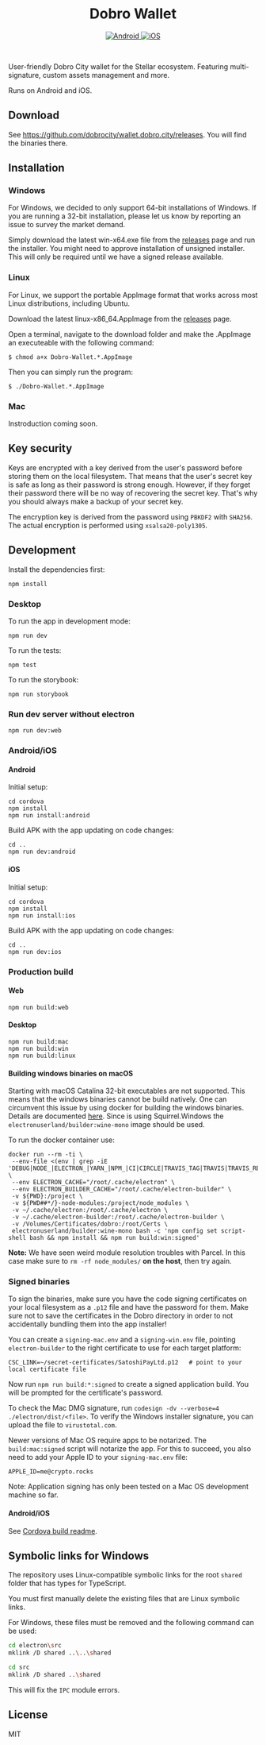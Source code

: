 <h1 align="center">Dobro Wallet</h1>

<p align="center">
  <a href="https://github.com/dobrocity/wallet.dobro.city/releases/latest">
    <img alt="Android" src="https://badgen.net/badge/icon/Android?icon=googleplay&label&color=cyan" />
  </a>
  <a href="https://github.com/dobrocity/wallet.dobro.city/releases/latest">
    <img alt="iOS" src="https://badgen.net/badge/icon/iOS?icon=apple&label&color=cyan" />
  </a>
</p>

<br />

User-friendly Dobro City wallet for the Stellar ecosystem. Featuring multi-signature, custom assets management and more.

Runs on Android and iOS.

## Download

See <https://github.com/dobrocity/wallet.dobro.city/releases>. You will find the binaries there.

## Installation

### Windows

For Windows, we decided to only support 64-bit installations of Windows. If you are running
a 32-bit installation, please let us know by reporting an issue to survey the market demand.

Simply download the latest win-x64.exe file from the [releases](https://github.com/dobrocity/wallet.dobro.city/releases) page and run
the installer. You might need to approve installation of unsigned installer. This will only
be required until we have a signed release available.

### Linux

For Linux, we support the portable AppImage format that works across most Linux distributions, including Ubuntu.

Download the latest linux-x86_64.AppImage from the [releases](https://github.com/dobrocity/wallet.dobro.city/releases) page.

Open a terminal, navigate to the download folder and make the .AppImage an executeable with
the following command:

```
$ chmod a+x Dobro-Wallet.*.AppImage
```

Then you can simply run the program:

```
$ ./Dobro-Wallet.*.AppImage
```

### Mac

Instroduction coming soon.

## Key security

Keys are encrypted with a key derived from the user's password before storing them on the local filesystem. That means that the user's secret key is safe as long as their password is strong enough. However, if they forget their password there will be no way of recovering the secret key. That's why you should always make a backup of your secret key.

The encryption key is derived from the password using `PBKDF2` with `SHA256`. The actual encryption is performed using `xsalsa20-poly1305`.

## Development

Install the dependencies first:

```
npm install
```

### Desktop


To run the app in development mode:

```
npm run dev
```

To run the tests:

```
npm test
```

To run the storybook:

```
npm run storybook
```

### Run dev server without electron

```
npm run dev:web
```

### Android/iOS

#### Android

Initial setup:
```
cd cordova
npm install
npm run install:android
```

Build APK with the app updating on code changes:
```
cd ..
npm run dev:android
```

#### iOS
Initial setup:
```
cd cordova
npm install
npm run install:ios
```

Build APK with the app updating on code changes:
```
cd ..
npm run dev:ios
```


### Production build

#### Web

```
npm run build:web
```

#### Desktop

```
npm run build:mac
npm run build:win
npm run build:linux
```

#### Building windows binaries on macOS

Starting with macOS Catalina 32-bit executables are not supported. This means that the windows binaries cannot be build natively. One can circumvent this issue by using docker for building the windows binaries. Details are documented [here](https://www.electron.build/multi-platform-build#build-electron-app-using-docker-on-a-local-machine). Since is using Squirrel.Windows the `electronuserland/builder:wine-mono` image should be used.

To run the docker container use:

```
docker run --rm -ti \
 --env-file <(env | grep -iE 'DEBUG|NODE_|ELECTRON_|YARN_|NPM_|CI|CIRCLE|TRAVIS_TAG|TRAVIS|TRAVIS_REPO_|TRAVIS_BUILD_|TRAVIS_BRANCH|TRAVIS_PULL_REQUEST_|APPVEYOR_|CSC_|GH_|GITHUB_|BT_|AWS_|STRIP|BUILD_') \
 --env ELECTRON_CACHE="/root/.cache/electron" \
 --env ELECTRON_BUILDER_CACHE="/root/.cache/electron-builder" \
 -v ${PWD}:/project \
 -v ${PWD##*/}-node-modules:/project/node_modules \
 -v ~/.cache/electron:/root/.cache/electron \
 -v ~/.cache/electron-builder:/root/.cache/electron-builder \
 -v /Volumes/Certificates/dobro:/root/Certs \
 electronuserland/builder:wine-mono bash -c 'npm config set script-shell bash && npm install && npm run build:win:signed'
```

**Note:** We have seen weird module resolution troubles with Parcel. In this case make sure to `rm -rf node_modules/` **on the host**, then try again.

### Signed binaries

To sign the binaries, make sure you have the code signing certificates on your local filesystem as a `.p12` file and have the password for them. Make sure not to save the certificates in the Dobro directory in order to not accidentally bundling them into the app installer!

You can create a `signing-mac.env` and a `signing-win.env` file, pointing `electron-builder` to the right certificate to use for each target platform:

```
CSC_LINK=~/secret-certificates/SatoshiPayLtd.p12   # point to your local certificate file
```

Now run `npm run build:*:signed` to create a signed application build. You will be prompted for the certificate's password.

To check the Mac DMG signature, run `codesign -dv --verbose=4 ./electron/dist/<file>`. To verify the Windows installer signature, you can upload the file to `virustotal.com`.

Newer versions of Mac OS require apps to be notarized. The `build:mac:signed` script will notarize the app. For this to succeed, you also need to add your Apple ID to your `signing-mac.env` file:

```
APPLE_ID=me@crypto.rocks
```

Note: Application signing has only been tested on a Mac OS development machine so far.

#### Android/iOS

See [Cordova build readme](./cordova/README.md).

## Symbolic links for Windows

The repository uses Linux-compatible symbolic links for the root `shared` folder that has types for TypeScript.

You must first manually delete the existing files that are Linux symbolic links.

For Windows, these files must be removed and the following command can be used:

```sh
cd electron\src
mklink /D shared ..\..\shared

cd src
mklink /D shared ..\shared
```

This will fix the `IPC` module errors.

## License

MIT
